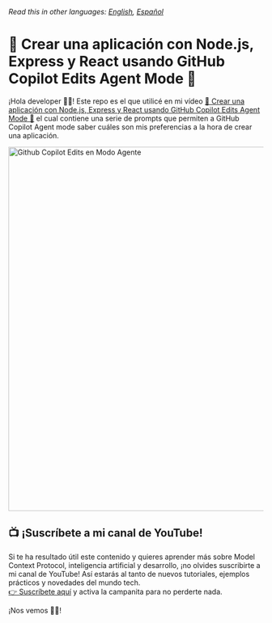 *Read this in other languages: [English](README_EN.md), [Español](README.md)*

# 🚀 Crear una aplicación con Node.js, Express y React usando GitHub Copilot Edits Agent Mode 🤖

¡Hola developer 👋🏻! Este repo es el que utilicé en mi vídeo [🚀 Crear una aplicación con Node.js, Express y React usando GitHub Copilot Edits Agent Mode 🤖](https://youtu.be/cSxkYIXYXKY) el cual contiene una serie de prompts que permiten a GitHub Copilot Agent mode saber cuáles son mis preferencias a la hora de crear una aplicación.

<img width="1280" height="720" alt="Github Copilot Edits en Modo Agente" src="https://github.com/user-attachments/assets/fd15efa3-9839-461a-9ba7-a08f29a3b2e3" />

## 📺 ¡Suscríbete a mi canal de YouTube!

Si te ha resultado útil este contenido y quieres aprender más sobre Model Context Protocol, inteligencia artificial y desarrollo, ¡no olvides suscribirte a mi canal de YouTube! Así estarás al tanto de nuevos tutoriales, ejemplos prácticos y novedades del mundo tech.  
[👉 Suscríbete aquí](https://www.youtube.com/@returngis) y activa la campanita para no perderte nada.

¡Nos vemos 👋🏻!
